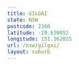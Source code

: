 ```yaml
---
title: GILGAI
state: NSW
postcode: 2360
latitude: -29.630052
longitude: 151.162025
url: /nsw/gilgai/
layout: suburb
---
```

